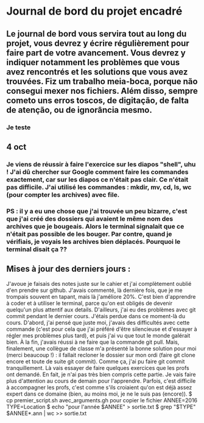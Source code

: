 # Journal de bord du projet encadré
## Le journal de bord vous servira tout au long du projet, vous devrez y écrire régulièrement pour faire part de votre avancement. Vous devrez y indiquer notamment les problèmes que vous avez rencontrés et les solutions que vous avez trouvées. Fiz um trabalho meia-boca, porque não consegui mexer nos fichiers. Além disso, sempre cometo uns erros toscos, de digitação, de falta de atenção, ou de ignorância mesmo.
### Je teste 

## 4 oct 
### Je viens de réussir à faire l'exercice sur les diapos "shell", uhu ! J'ai dû chercher sur Google comment faire les commandes exactement, car sur les diapos ce n'était pas clair. Ce n'était pas difficile. J'ai utilisé les commandes : mkdir, mv, cd, ls, wc (pour compter les archives) avec file. 
### PS : il y a eu une chose que j'ai trouvée un peu bizarre, c'est que j'ai créé des dossiers qui avaient le même nom des archives que je bougeais. Alors le terminal signalait que ce n'était pas possible de les bouger. Par contre, quand je vérifiais, je voyais les archives bien déplacés. Pourquoi le terminal disait ça ??

## Mises à jour des derniers jours :
J'avoue je faisais des notes juste sur le cahier et j'ai complètement oublié d'en prendre sur github. 
J'avais commenté, là dernière fois, que je me trompais souvent en tapant, mais là j'améliore 20%. C'est bien d'apprendre à coder et à utiliser le terminal, parce qu'on est obligés de devenir quelqu'un plus attentif aux details.
D'ailleurs, j'ai eu des problèmes avec git commit pendant le dernier cours. J'étais perdue dans ce moment-là du cours. D'abord, j'ai pensé que juste moi, j'avais des difficultés avec cette commande (c'est pour cela que j'ai préféré d'être silencieuse et d'essayer à régler mes problèmes plus tard), et puis j'ai vu que tout le monde galérait bien. À la fin, j'avais réussi à ne faire que la commande git pull. Mais, finalement, une collègue de classe m'a présenté la bonne solution pour moi (merci beaucoup !) :  il fallait recloner le dossier sur mon ordi (faire git clone encore et toute de suite git commit). Comme ça, j'ai pu faire git commit tranquillement.
Là vais essayer de faire quelques exercices que les profs ont demandé. En fait, je n'ai pas très bien compris cette partie. Je vais faire plus d'attention au cours de demain pour l'apprendre. Parfois, c'est difficile à accompagner les profs, c'est comme s'ils croiaient qu'on est déjà assez expert dans ce domaine (bien, au moins moi, je ne le suis pas (encore)). 
$ cp premier_script.sh avec_arguments.gh 
pour copier le fichier
ANNEE=2016
TYPE=Location
$ echo "pour l'année $ANNEE" > sortie.txt
$ grep "$TYPE" $ANNEE*.ann | wc >> sortie.txt
